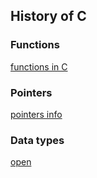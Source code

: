 
## History of C


### Functions

[functions in C](/functions)

### Pointers
[pointers info](/pointers)

### Data types
[open](Data%20types)
